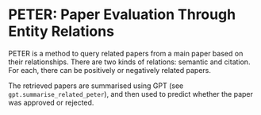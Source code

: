 # PETER: Paper Evaluation Through Entity Relations

PETER is a method to query related papers from a main paper based on their
relationships. There are two kinds of relations: semantic and citation. For each, there
can be positively or negatively related papers.

The retrieved papers are summarised using GPT (see `gpt.summarise_related_peter`), and
then used to predict whether the paper was approved or rejected.
